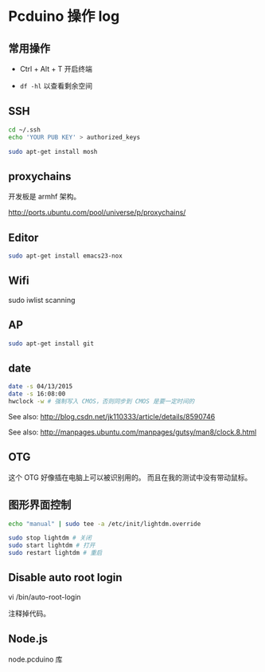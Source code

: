 # Pcduino 操作 log

## 常用操作

- Ctrl + Alt + T 开启终端

- `df -hl` 以查看剩余空间

## SSH

```bash
cd ~/.ssh
echo 'YOUR PUB KEY' > authorized_keys
```

```bash
sudo apt-get install mosh
```

## proxychains

开发板是 armhf 架构。

http://ports.ubuntu.com/pool/universe/p/proxychains/

## Editor

```bash
sudo apt-get install emacs23-nox
```

## Wifi

sudo iwlist scanning

## AP

```bash
sudo apt-get install git
```

## date

```bash
date -s 04/13/2015
date -s 16:08:00
hwclock -w # 强制写入 CMOS，否则同步到 CMOS 是要一定时间的
```

See also: http://blog.csdn.net/jk110333/article/details/8590746

See also: http://manpages.ubuntu.com/manpages/gutsy/man8/clock.8.html

## OTG

这个 OTG 好像插在电脑上可以被识别用的。
而且在我的测试中没有带动鼠标。

## 图形界面控制

```bash
echo "manual" | sudo tee -a /etc/init/lightdm.override
```

```bash
sudo stop lightdm # 关闭
sudo start lightdm # 打开
sudo restart lightdm # 重启
```

## Disable auto root login

vi /bin/auto-root-login

注释掉代码。

## Node.js

node.pcduino 库

